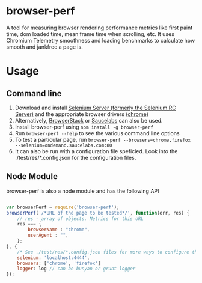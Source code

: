 # browser-perf

A tool for measuring browser rendering performance metrics like first paint time, dom loaded time, mean frame time when scrolling, etc. 
It uses Chromium Telemetry smoothness and loading benchmarks to calculate how smooth and jankfree a page is. 

# Usage

## Command line

1. Download and install [Selenium Server (formerly the Selenium RC Server)](http://www.seleniumhq.org/download/) and the appropriate browser drivers ([chrome](http://chromedriver.storage.googleapis.com/index.html))
2. Alternatively, [BrowserStack](http://browserstack.com/) or [Saucelabs](http://saucelabs.com/) can also be used. 
3. Install browser-perf using `npm install -g browser-perf`
3. Run `browser-perf --help` to see the various command line options
4. To test a particular page, run `browser-perf --browsers=chrome,firefox --selenium=ondemand.saucelabs.com:80`
5. It can also be run with a configuration file speficied. Look into the ./test/res/*.config.json for the configuration files. 

## Node Module

browser-perf is also a node module and has the following API

```javascript

var browserPerf = require('browser-perf');
browserPerf('/*URL of the page to be tested*/', function(err, res) {
	// res - array of objects. Metrics for this URL
	res === {
		browserName : "chrome",
		userAgent : "",
	};
}, {
	/* See ./test/res/*.config.json files for more ways to configure this */
	selenium: 'localhost:4444',
	browsers: ['chrome', 'firefox']
	logger: log // can be bunyan or grunt logger
});
```